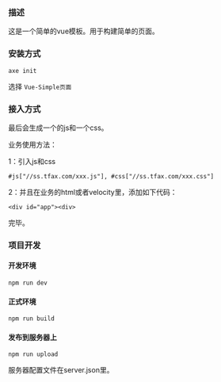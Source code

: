 ### 描述

这是一个简单的vue模板。用于构建简单的页面。

### 安装方式

```
axe init
```

选择 ``Vue-Simple页面``

### 接入方式

最后会生成一个的js和一个css。

业务使用方法：

1：引入js和css

```
#js["//ss.tfax.com/xxx.js"], #css["//ss.tfax.com/xxx.css"]
```


2：并且在业务的html或者velocity里，添加如下代码：

```
<div id="app"><div>
```

完毕。

### 项目开发

#### 开发环境

```
npm run dev
```

#### 正式环境

```
npm run build
```

#### 发布到服务器上

```
npm run upload
```

服务器配置文件在server.json里。